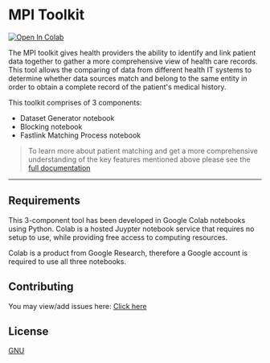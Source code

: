 # MPI Toolkit

[![Open In Colab](https://colab.research.google.com/assets/colab-badge.svg)](https://colab.research.google.com/github/jembi/mpi-toolkit-notebook/blob/main/MPI_Directory.ipynb)

The MPI toolkit gives health providers the ability to identify and link patient data together to gather a more comprehensive view of health care records. This tool allows the comparing of data from different health IT systems to determine whether data sources match and belong to the same entity in order to obtain a complete record of the patient's medical history.

This toolkit comprises of 3 components:

* Dataset Generator notebook
* Blocking notebook
* Fastlink Matching Process notebook

> To learn more about patient matching and get a more comprehensive understanding of the key features mentioned above please see the [full documentation](https://gicsandbox.notion.site/Patient-Matching-37eb41f9619148239d2d0507b7ec7cb2)

---

## Requirements

This 3-component tool has been developed in Google Colab notebooks using Python. Colab is a hosted Juypter notebook service that requires no setup to use, while providing free access to computing resources.

Colab is a product from Google Research, therefore a Google account is required to use all three notebooks.

## Contributing
You may view/add issues here: [Click here](https://github.com/jembi/mpi-toolkit-notebook/issues)

## License
[GNU](https://github.com/jembi/mpi-toolkit-notebook/blob/main/LICENSE)

